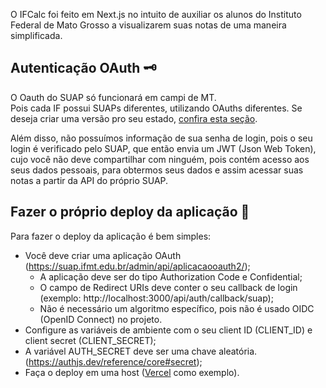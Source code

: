 O IFCalc foi feito em Next.js no intuito de auxiliar os alunos do Instituto Federal de Mato Grosso a visualizarem suas notas de uma maneira simplificada.

## Autenticação OAuth 🗝️
O Oauth do SUAP só funcionará em campi de MT.  
Pois cada IF possui SUAPs diferentes, utilizando OAuths diferentes.
Se deseja criar uma versão pro seu estado, [confira esta seção](#fazer-o-próprio-deploy-da-aplicação-🚀).

Além disso, não possuímos informação de sua senha de login,
pois o seu login é verificado pelo SUAP, que então envia um JWT (Json Web Token), 
cujo você não deve compartilhar com ninguém, pois contém acesso aos seus dados pessoais,
para obtermos seus dados e assim acessar suas notas a partir da API do próprio SUAP.

## Fazer o próprio deploy da aplicação 🚀
Para fazer o deploy da aplicação é bem simples:
- Você deve criar uma aplicação OAuth (https://suap.ifmt.edu.br/admin/api/aplicacaooauth2/);
  - A aplicação deve ser do tipo Authorization Code e Confidential;
  - O campo de Redirect URIs deve conter o seu callback de login (exemplo: http://localhost:3000/api/auth/callback/suap);
  - Não é necessário um algoritmo específico, pois não é usado OIDC (OpenID Connect) no projeto.
- Configure as variáveis de ambiente com o seu client ID (CLIENT_ID) e client secret (CLIENT_SECRET);
- A variável AUTH_SECRET deve ser uma chave aleatória. (https://authjs.dev/reference/core#secret);
- Faça o deploy em uma host ([Vercel](https://vercel.com/) como exemplo).